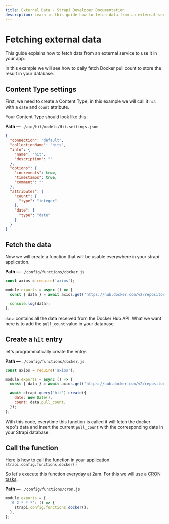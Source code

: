 ```yaml
---
title: External Data - Strapi Developer Documentation
description: Learn in this guide how to fetch data from an external service to use it in your Strapi project.
---
```


# Fetching external data

This guide explains how to fetch data from an external service to use it in your app.

In this example we will see how to daily fetch Docker pull count to store the result in your database.

## Content Type settings

First, we need to create a Content Type, in this example we will call it `hit` with a `date` and `count` attribute.

Your Content Type should look like this:

**Path —** `./api/hit/models/Hit.settings.json`

```json
{
  "connection": "default",
  "collectionName": "hits",
  "info": {
    "name": "hit",
    "description": ""
  },
  "options": {
    "increments": true,
    "timestamps": true,
    "comment": ""
  },
  "attributes": {
    "count": {
      "type": "integer"
    },
    "date": {
      "type": "date"
    }
  }
}
```

## Fetch the data

Now we will create a function that will be usable everywhere in your strapi application.

**Path —** `./config/functions/docker.js`

```js
const axios = require('axios');

module.exports = async () => {
  const { data } = await axios.get('https://hub.docker.com/v2/repositories/strapi/strapi/');

  console.log(data);
};
```

`data` contains all the data received from the Docker Hub API. What we want here is to add the `pull_count` value in your database.

## Create a `hit` entry

let's programmatically create the entry.

**Path —** `./config/functions/docker.js`

```js
const axios = require('axios');

module.exports = async () => {
  const { data } = await axios.get('https://hub.docker.com/v2/repositories/strapi/strapi/');

  await strapi.query('hit').create({
    date: new Date(),
    count: data.pull_count,
  });
};
```

With this code, everytime this function is called it will fetch the docker repo's data and insert the current `pull_count` with the corresponding date in your Strapi database.

## Call the function

Here is how to call the function in your application `strapi.config.functions.docker()`

So let's execute this function everyday at 2am. For this we will use a [CRON tasks](/developer-docs/latest/setup-deployment-guides/configurations/optional/functions.md#cron-tasks).

**Path —** `./config/functions/cron.js`

```js
module.exports = {
  '0 2 * * *': () => {
    strapi.config.functions.docker();
  },
};
```
